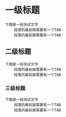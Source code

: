 # 一级标题
	下面是一段测试文字
		段落的最前面需要有一个TAB
		段落的最前面需要有一个TAB

## 二级标题
	下面是一段测试文字
		段落的最前面需要有一个TAB
		段落的最前面需要有一个TAB

### 三级标题
	下面是一段测试文字
		段落的最前面需要有一个TAB
		段落的最前面需要有一个TAB
